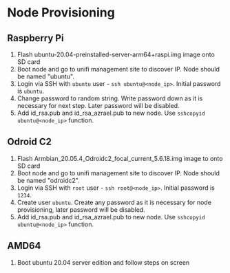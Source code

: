 # Node Provisioning

## Raspberry Pi

1. Flash ubuntu-20.04-preinstalled-server-arm64+raspi.img image onto SD card
2. Boot node and go to unifi management site to discover IP. Node should be named "ubuntu".
3. Login via SSH with `ubuntu` user - `ssh ubuntu@<node_ip>`. Initial password is `ubuntu`.
4. Change password to random string. Write password down as it is necessary for next step. Later password will be disabled.
5. Add id_rsa.pub and id_rsa_azrael.pub to new node. Use `sshcopyid ubuntu@<node_ip>` function.

## Odroid C2

1. Flash Armbian_20.05.4_Odroidc2_focal_current_5.6.18.img image to onto SD card
2. Boot node and go to unifi management site to discover IP. Node should be named "odroidc2".
3. Login via SSH with `root` user - `ssh root@<node_ip>`. Initial password is `1234`.
4. Create user `ubuntu`. Create any password as it is necessary for node provisioning, later password will be disabled.
5. Add id_rsa.pub and id_rsa_azrael.pub to new node. Use `sshcopyid ubuntu@<node_ip>` function.

## AMD64

1. Boot ubuntu 20.04 server edition and follow steps on screen

